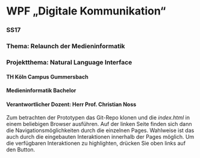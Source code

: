 # WPF „Digitale Kommunikation“ 
### SS17
### Thema: Relaunch der Medieninformatik 
### Projektthema: Natural Language Interface
#### TH Köln Campus Gummersbach 
#### Medieninformatik Bachelor 
#### Verantwortlicher Dozent: Herr Prof. Christian Noss

Zum betrachten der Prototypen das Git-Repo klonen und die _index.html_ in einem beliebigen Browser ausführen. Auf der linken Seite finden sich dann die Navigationsmöglichkeiten durch die einzelnen Pages. Wahlweise ist das auch durch die eingebauten Interaktionen innerhalb der Pages möglich. Um die verfügbaren Interaktionen zu highlighten, drücken Sie oben links auf den Button.
